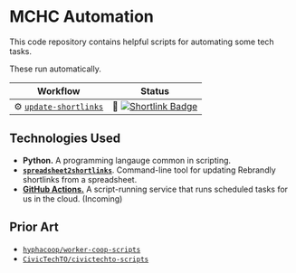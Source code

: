 # MCHC Automation

This code repository contains helpful scripts for automating some tech tasks.

These run automatically. 

| Workflow | Status |
|----------|--------|
| :gear: [`update-shortlinks`][] | :scroll: [![Shortlink Badge][shortlink-badge]][shortlink-logs]

[`update-shortlinks`]: /.github/workflows/update-shortlinks.yml
[shortlink-badge]: https://github.com/patcon/mchc-automation/actions/workflows/update-shortlinks.yml/badge.svg
[shortlink-logs]: https://github.com/patcon/mchc-automation/actions/workflows/update-shortlinks.yml


## Technologies Used

- **Python.** A programming langauge common in scripting.
- [**`spreadsheet2shortlinks`**][spreadsheet2shortlinks]. Command-line tool for updating Rebrandly shortlinks from a spreadsheet.
- [**GitHub Actions.**][github-actions] A script-running service that runs scheduled tasks for us in the cloud. (Incoming)

[spreadsheet2shortlinks]: https://github.com/hyphacoop/spreadsheet2shortlinks
[github-actions]: https://github.com/features/actions

## Prior Art

- [`hyphacoop/worker-coop-scripts`](https://github.com/hyphacoop/worker-coop-scripts)
- [`CivicTechTO/civictechto-scripts`](https://github.com/CivicTechTO/civictechto-scripts)
